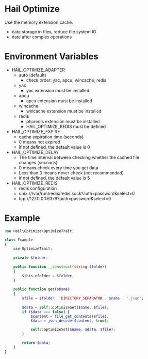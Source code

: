 # Hail Optimize
Use the memory extension cache:
- data storage in files, reduce file system IO
- data after complex operations


# Environment Variables
- HAIL_OPTIMIZE_ADAPTER
    - auto (default)
        - check order: yac, apcu, wincache, redis
    - yac
        - yac extension must be installed
    - apcu
        - apcu extension must be installed
    - wincache
        - wincache extension must be installed
    - redis
        - phpredis extension must be installed
        - HAIL_OPTIMIZE_REDIS must be defined
- HAIL_OPTIMIZE_EXPIRE
    - cache expiration time (seconds)
    - 0 means not expired
    - if not defined, the default value is 0
- HAIL_OPTIMIZE_DELAY
    - The time interval between checking whether the cached file changes (seconds)
    - 0 means check every time you get data
    - Less than 0 means never check (not recommended)
    - if not defined, the default value is 5
- HAIL_OPTIMIZE_REDIS
    - redis configuration
    - unix:///var/run/redis/redis.sock?auth=password&select=0
    - tcp://127.0.0.1:6379?auth=password&select=0

# Example
```php
use Hail\Optimize\OptimizeTrait;

class Example
{
    use OptimizeTrait;
    
    private $folder;
    
    public function __construct(string $folder)
    {
        $this->folder = $folder;
    }
    
    public function get($name)
    {
        $file = $folder . DIRECTORY_SEPARATOR . $name . '.json';
        
        $data = self::optimizeGet($name, $file);
        if ($data === false) {
            $content = file_get_contents($file);
            $data = json_decode($content, true);

            self::optimizeSet($name, $data, $file);
        }

        return $data;
    }
}
```
